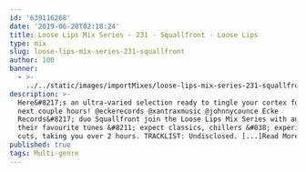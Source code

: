 ```yaml
---
id: '639116268'
date: '2019-06-20T02:18:24'
title: Loose Lips Mix Series - 231 - Squallfront - Loose Lips
type: mix
slug: loose-lips-mix-series-231-squallfront
author: 100
banner:
  - >-
    ../../static/images/importMixes/loose-lips-mix-series-231-squallfront/image3169.jpeg
description: >-
  Here&#8217;s an ultra-varied selection ready to tingle your cortex for the
  next couple hours! @eckerecords @xantraxmusic @johnnycounce Ecke
  Records&#8217; duo Squallfront join the Loose Lips Mix Series with an array of
  their favourite tunes &#8211; expect classics, chillers &#038; experimental
  cuts, taking you over 2 hours. TRACKLIST: Undisclosed. [...]Read More...
published: true
tags: Multi-genre
---
```

